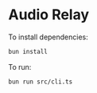 # Audio Relay

To install dependencies:

```bash
bun install
```

To run:

```bash
bun run src/cli.ts
```
